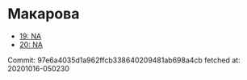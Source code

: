 # Макарова
- [19: NA](19.md)
- [20: NA](20.md)

Commit: 97e6a4035d1a962ffcb338640209481ab698a4cb
 fetched at: 20201016-050230
